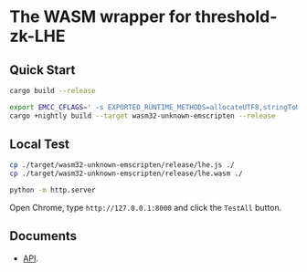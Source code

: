 # The WASM wrapper for threshold-zk-LHE

## Quick Start

```sh
cargo build --release

export EMCC_CFLAGS=' -s EXPORTED_RUNTIME_METHODS=allocateUTF8,stringToUTF8,UTF8ToString,ccall -s EXPORTED_FUNCTIONS=_main,_malloc,_free,_free_cptr,_keygen,_encrypt,_reencrypt,_decrypt -s NO_EXIT_RUNTIME=1'
cargo +nightly build --target wasm32-unknown-emscripten --release
```

## Local Test

```sh
cp ./target/wasm32-unknown-emscripten/release/lhe.js ./
cp ./target/wasm32-unknown-emscripten/release/lhe.wasm ./

python -m http.server
```

Open Chrome, type `http://127.0.0.1:8000` and click the `TestAll` button.


## Documents

- [API](./doc/API.md).

